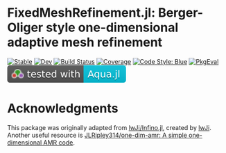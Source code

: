 # FixedMeshRefinement.jl: Berger-Oliger style one-dimensional adaptive mesh refinement

[![Stable](https://img.shields.io/badge/docs-stable-blue.svg)](https://AuroraDysis.github.io/FixedMeshRefinement.jl/stable/)
[![Dev](https://img.shields.io/badge/docs-dev-blue.svg)](https://AuroraDysis.github.io/FixedMeshRefinement.jl/dev/)
[![Build Status](https://github.com/AuroraDysis/FixedMeshRefinement.jl/actions/workflows/CI.yml/badge.svg?branch=main)](https://github.com/AuroraDysis/FixedMeshRefinement.jl/actions/workflows/CI.yml?query=branch%3Amain)
[![Coverage](https://codecov.io/gh/AuroraDysis/FixedMeshRefinement.jl/branch/main/graph/badge.svg)](https://codecov.io/gh/AuroraDysis/FixedMeshRefinement.jl)
[![Code Style: Blue](https://img.shields.io/badge/code%20style-blue-4495d1.svg)](https://github.com/invenia/BlueStyle)
[![PkgEval](https://JuliaCI.github.io/NanosoldierReports/pkgeval_badges/B/FixedMeshRefinement.svg)](https://JuliaCI.github.io/NanosoldierReports/pkgeval_badges/B/FixedMeshRefinement.html)
[![Aqua](https://raw.githubusercontent.com/JuliaTesting/Aqua.jl/master/badge.svg)](https://github.com/JuliaTesting/Aqua.jl)

# Acknowledgments

This package was originally adapted from [lwJi/Infino.jl](https://github.com/lwJi/Infino.jl), created by [lwJi](https://github.com/lwJi). Another useful resource is [JLRipley314/one-dim-amr: A simple one-dimensional AMR code](https://github.com/JLRipley314/one-dim-amr).
